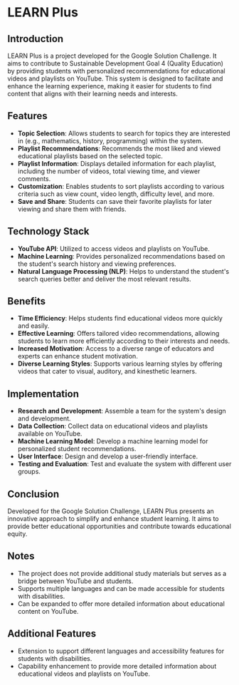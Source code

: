 # LEARN Plus

## Introduction

LEARN Plus is a project developed for the Google Solution Challenge. It aims to contribute to Sustainable Development Goal 4 (Quality Education) by providing students with personalized recommendations for educational videos and playlists on YouTube. This system is designed to facilitate and enhance the learning experience, making it easier for students to find content that aligns with their learning needs and interests.

## Features

- **Topic Selection**: Allows students to search for topics they are interested in (e.g., mathematics, history, programming) within the system.
- **Playlist Recommendations**: Recommends the most liked and viewed educational playlists based on the selected topic.
- **Playlist Information**: Displays detailed information for each playlist, including the number of videos, total viewing time, and viewer comments.
- **Customization**: Enables students to sort playlists according to various criteria such as view count, video length, difficulty level, and more.
- **Save and Share**: Students can save their favorite playlists for later viewing and share them with friends.

## Technology Stack

- **YouTube API**: Utilized to access videos and playlists on YouTube.
- **Machine Learning**: Provides personalized recommendations based on the student's search history and viewing preferences.
- **Natural Language Processing (NLP)**: Helps to understand the student's search queries better and deliver the most relevant results.

## Benefits

- **Time Efficiency**: Helps students find educational videos more quickly and easily.
- **Effective Learning**: Offers tailored video recommendations, allowing students to learn more efficiently according to their interests and needs.
- **Increased Motivation**: Access to a diverse range of educators and experts can enhance student motivation.
- **Diverse Learning Styles**: Supports various learning styles by offering videos that cater to visual, auditory, and kinesthetic learners.

## Implementation

- **Research and Development**: Assemble a team for the system's design and development.
- **Data Collection**: Collect data on educational videos and playlists available on YouTube.
- **Machine Learning Model**: Develop a machine learning model for personalized student recommendations.
- **User Interface**: Design and develop a user-friendly interface.
- **Testing and Evaluation**: Test and evaluate the system with different user groups.

## Conclusion

Developed for the Google Solution Challenge, LEARN Plus presents an innovative approach to simplify and enhance student learning. It aims to provide better educational opportunities and contribute towards educational equity.

## Notes

- The project does not provide additional study materials but serves as a bridge between YouTube and students.
- Supports multiple languages and can be made accessible for students with disabilities.
- Can be expanded to offer more detailed information about educational content on YouTube.

## Additional Features

- Extension to support different languages and accessibility features for students with disabilities.
- Capability enhancement to provide more detailed information about educational videos and playlists on YouTube.
